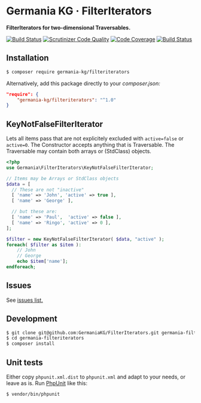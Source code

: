 # Germania KG · FilterIterators

**FilterIterators for two-dimensional Traversables.**

[![Build Status](https://travis-ci.org/GermaniaKG/FilterIterators.svg?branch=master)](https://travis-ci.org/GermaniaKG/FilterIterators)
[![Scrutinizer Code Quality](https://scrutinizer-ci.com/g/GermaniaKG/FilterIterators/badges/quality-score.png?b=master)](https://scrutinizer-ci.com/g/GermaniaKG/FilterIterators/?branch=master)
[![Code Coverage](https://scrutinizer-ci.com/g/GermaniaKG/FilterIterators/badges/coverage.png?b=master)](https://scrutinizer-ci.com/g/GermaniaKG/FilterIterators/?branch=master)
[![Build Status](https://scrutinizer-ci.com/g/GermaniaKG/FilterIterators/badges/build.png?b=master)](https://scrutinizer-ci.com/g/GermaniaKG/FilterIterators/build-status/master)


## Installation

```bash
$ composer require germania-kg/filteriterators
```

Alternatively, add this package directly to your *composer.json:*

```json
"require": {
    "germania-kg/filteriterators": "^1.0"
}
```


## KeyNotFalseFilterIterator

Lets all items pass that are not explicitely excluded with `active=false` or `active=0`. 
The Constructor accepts anything that is Traversable. 
The Traversable may contain both arrays or (StdClass) objects.

```php
<?php
use Germania\FilterIterators\KeyNotFalseFilterIterator;

// Items may be Arrays or StdClass objects
$data = [
  // These are not "inactive"
  [ 'name' => 'John', 'active' => true ],
  [ 'name' => 'George' ],

  // but these are:
  [ 'name' => 'Paul',  'active' => false ],
  [ 'name' => 'Ringo', 'active' => 0 ],
];

$filter = new KeyNotFalseFilterIterator( $data, "active" );
foreach( $filter as $item ):
	// John
	// George
	echo $item['name'];
endforeach;
```

## Issues

See [issues list.][i0]

[i0]: https://github.com/GermaniaKG/FilterIterators/issues 


## Development

```bash
$ git clone git@github.com:GermaniaKG/FilterIterators.git germania-filteriterators
$ cd germania-filteriterators
$ composer install
```

## Unit tests

Either copy `phpunit.xml.dist` to `phpunit.xml` and adapt to your needs, or leave as is. 
Run [PhpUnit](https://phpunit.de/) like this:

```bash
$ vendor/bin/phpunit
```
